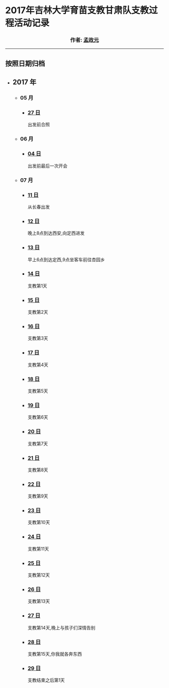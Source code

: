 # 2017年吉林大学育苗支教甘肃队支教过程活动记录

<h3 align="center">
作者:  <a href="//twesix.cn">孟政元</a>
</h3>
<link href="style.css" rel="stylesheet" >

---

## 按照日期归档

- ## 2017 年
  - ### 05 月
    - ### [27 日](daily/2017/05/27.md)
      出发前合照
  - ### 06 月
    - ### [04 日]()
      出发前最后一次开会
  - ### 07 月
    - ### [11 日]()
      从长春出发
    - ### [12 日]()
      晚上8点到达西安,向定西进发
    - ### [13 日]()
      早上6点到达定西,9点坐客车前往杏园乡
    - ### [14 日]()
      支教第1天
    - ### [15 日]()
      支教第2天
    - ### [16 日]()
      支教第3天
    - ### [17 日]()
      支教第4天
    - ### [18 日]()
      支教第5天
    - ### [19 日]()
      支教第6天
    - ### [20 日]()
      支教第7天
    - ### [21 日]()
      支教第8天
    - ### [22 日]()
      支教第9天
    - ### [23 日]()
      支教第10天
    - ### [24 日]()
      支教第11天
    - ### [25 日]()
      支教第12天
    - ### [26 日]()
      支教第13天
    - ### [27 日]()
      支教第14天,晚上与孩子们深情告别
    - ### [28 日]()
      支教第15天,你我就各奔东西
    - ### [29 日]()
      支教结束之后第1天
